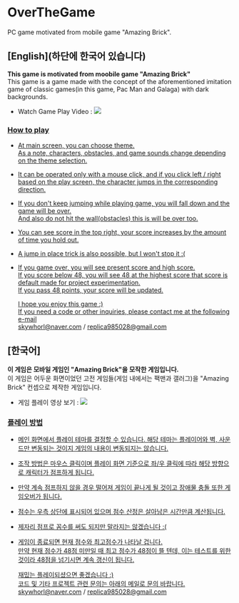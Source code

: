 # OverTheGame
PC game motivated from mobile game "Amazing Brick".  
  

## [English](하단에 한국어 있습니다)  
**This game is motivated from moobile game "Amazing Brick"**  
This game is a game made with the concept of the aforementioned imitation game of classic games(in this game, Pac Man and Galaga) with dark backgrounds.
* Watch Game Play Video : <a href="https://youtube.com/shorts/nej7tvm3EqY?feature=share"><img src="https://img.shields.io/badge/YouTube-FF0000?style=flat-square&logo=youtube&logoColor=white"/>

### How to play
* At main screen, you can choose theme.  
  As a note, characters, obstacles, and game sounds change depending on the theme selection.

* It can be operated only with a mouse click, and if you click left / right based on the play screen, the character jumps in the corresponding direction.

* If you don't keep jumping while playing game, you will fall down and the game will be over.  
  And also do not hit the wall(obstacles) this is will be over too.  
    
* You can see score in the top right, your score increases by the amount of time you hold out.

* A jump in place trick is also possible, but I won't stop it :(  

* If you game over, you will see present score and high score.  
  If you score below 48, you will see 48 at the highest score that score is default made for project experimentation.  
  If you pass 48 points, your score will be updated.
    
      
  I hope you enjoy this game :)  
  If you need a code or other inquiries, please contact me at the following e-mail  
  skywhorl@naver.com / replica985028@gmail.com
    
    
    
    
    
## [한국어]  
**이 게임은 모바일 게임인 "Amazing Brick"을 모작한 게임입니다.**  
이 게임은 어두운 화면이었던 고전 게임들(게임 내에서는 팩맨과 갤러그)을 "Amazing Brick" 컨셉으로 제작한 게임입니다.
* 게임 플레이 영상 보기 : <a href="https://youtube.com/shorts/nej7tvm3EqY?feature=share"><img src="https://img.shields.io/badge/YouTube-FF0000?style=flat-square&logo=youtube&logoColor=white"/>

### 플레이 방법
* 메인 화면에서 플레이 테마를 결정할 수 있습니다.
  해당 테마는 플레이어와 벽, 사운드만 변동되는 것이지 게임의 내용이 변동되지는 않습니다.  

* 조작 방법은 마우스 클릭이며 플레이 화면 기준으로 좌/우 클릭에 따라 해당 방향으로 캐릭터가 점프하게 됩니다.  

* 만약 계속 점프하지 않을 경우 떨어져 게임이 끝나게 될 것이고 장애물 충돌 또한 게임오버가 됩니다.  
    
* 점수는 우측 상단에 표시되어 있으며 점수 산정은 살아남은 시간만큼 계산됩니다.

* 제자리 점프로 꼼수를 써도 되지만 말라지는 않겠습니다 :(

* 게임이 종료되면 현재 점수와 최고점수가 나타날 겁니다.  
  만약 현재 점수가 48점 미만일 때 최고 점수가 48점이 뜰 텐데, 이는 테스트를 위한 것이라 48점을 넘기시면 계속 갱신이 됩니다.
    
    
      
  재밌는 플레이되셨으면 좋겠습니다 :)  
  코드 및 기타 프로젝트 관련 문의는 아래의 메일로 문의 바랍니다.  
  skywhorl@naver.com / replica985028@gmail.com
